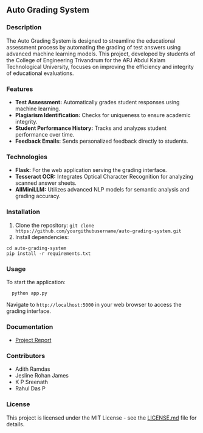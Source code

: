 ## Auto Grading System

### Description
The Auto Grading System is designed to streamline the educational assessment process by automating the grading of test answers using advanced machine learning models. This project, developed by students of the College of Engineering Trivandrum for the APJ Abdul Kalam Technological University, focuses on improving the efficiency and integrity of educational evaluations.

### Features
- **Test Assessment:** Automatically grades student responses using machine learning.
- **Plagiarism Identification:** Checks for uniqueness to ensure academic integrity.
- **Student Performance History:** Tracks and analyzes student performance over time.
- **Feedback Emails:** Sends personalized feedback directly to students.

### Technologies
- **Flask:** For the web application serving the grading interface.
- **Tesseract OCR:** Integrates Optical Character Recognition for analyzing scanned answer sheets.
- **AllMiniLLM:** Utilizes advanced NLP models for semantic analysis and grading accuracy.

### Installation

1. Clone the repository:
  ```git clone https://github.com/yourgithubusername/auto-grading-system.git```
2. Install dependencies:
  ```
  cd auto-grading-system
  pip install -r requirements.txt
```

### Usage

To start the application:
```
  python app.py
```
  Navigate to `http://localhost:5000` in your web browser to access the grading interface.

### Documentation

- [Project Report](https://github.com/RAHUL-DAS-P/auto_evaluation_system/blob/main/Project%20Report.pdf)

### Contributors
- Adith Ramdas
- Jesline Rohan James
- K P Sreenath
- Rahul Das P

### License
This project is licensed under the MIT License - see the [LICENSE.md](LICENSE) file for details.
